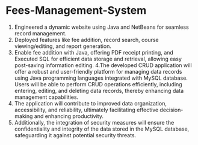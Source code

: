 # Fees-Management-System
1.	Engineered a dynamic website using Java and NetBeans for seamless record management.
2.	Deployed features like fee addition, record search, course viewing/editing, and report generation.
3.	Enable fee addition with Java, offering PDF receipt printing, and Executed SQL for efficient data storage and retrieval, allowing easy post-saving information editing.
4.The developed CRUD application will offer a robust and user-friendly platform for managing data records using Java programming languages integrated with MySQL database. Users will be able to perform CRUD operations efficiently, including entering, editing, and deleting data records, thereby enhancing data management capabilities. 
5. The application will contribute to improved data organization, accessibility, and reliability, ultimately facilitating effective decision-making and enhancing productivity.
6. Additionally, the integration of security measures will ensure the confidentiality and integrity of the data stored in the MySQL database, safeguarding it against potential security threats. 
